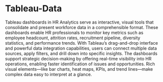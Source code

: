 # Tableau-Data
Tableau dashboards in HR Analytics serve as interactive, visual tools that consolidate and present workforce data in a comprehensible format. These dashboards enable HR professionals to monitor key metrics such as employee headcount, attrition rates, recruitment pipeline, diversity statistics, and performance trends. With Tableau’s drag-and-drop interface and powerful data integration capabilities, users can connect multiple data sources, apply filters, and drill down into specific insights. The dashboards support strategic decision-making by offering real-time visibility into HR operations, enabling faster identification of issues and opportunities. Rich visual elements—like bar charts, heat maps, KPIs, and trend lines—make complex data easy to interpret at a glance.
